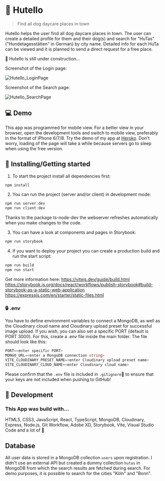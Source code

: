 # 🐶 Hutello 

> Find all dog daycare places in town

Hutello helps the user find all dog daycare places in town. The user can create a detailed profile for them and their dog(s) and search for "HuTas" ("Hundetagesstätten" in German) by city name. Detailed info for each HuTa can be viewed and it is planned to send a direct request for a free place.

🚧 Hutello is still under construction...

Screenshot of the Login page:

![Hutello_LoginPage](https://user-images.githubusercontent.com/82370319/124361484-be58db00-dc2f-11eb-805c-a24261c88c15.png)

Screenshot of the Search page:

![Hutello_SearchPage](https://user-images.githubusercontent.com/82370319/124361509-ce70ba80-dc2f-11eb-9ccd-cec2d9426460.png)

## 💻 Demo

This app was programmed for mobile view. For a better view in your browser, open the development tools and switch to mobile view, preferably in the format of iPhone 6/7/8.
Try the demo of my app at [Heroko](https://hutello.herokuapp.com/). Don't worry, loading of the page will take a while because servers go to sleep when using the free version.

## 🎇 Installing/Getting started 

1) To start the project install all dependencies first:
```ts
npm install
````
2) You can run the project (server and/or client) in development mode:
````ts
npm run server:dev
npm run client:dev
````
Thanks to the package ts-node-dev the webserver refreshes automatically when you make changes to the code.

3) You can have a look at components and pages in Storybook:
```ts
npm run storybook
````
4) If you want to deploy your project you can create a production build and run the start script:
````ts
npm run build
npm run start
````
Get more information here: 
https://vitejs.dev/guide/build.html
https://storybook.js.org/docs/react/workflows/publish-storybook#build-storybook-as-a-static-web-application
https://expressjs.com/en/starter/static-files.html

### 🔒 .env 

You have to define environment variables to connect a MongoDB, as well as the Cloudinary cloud name and Cloudinary upload preset for successful image upload. If you wish, you can also set a specific PORT (default is PORT 3000). For this, create a .env file inside the main folder. The file should look like this:
```ts
PORT=<enter specific PORT>
MONGO_URL=<enter a MongoDB connection string>
VITE_CLOUDINARY_PRESET_NAME=<enter Cloudinary upload preset name>
VITE_CLOUDINARY_CLOUD_NAME=<enter Cloudinary cloud name>
````
Please confirm that the `.env` file is included in `.gitignore`🙈 to ensure that your keys are not included when pushing to GitHub!

## 🧰 Development 

### This App was build with...

HTML5, CSS3, JavaScript, React, TypeScript, MongoDB, Cloudinary, Express, Node.js, Git Workflow, Adobe XD, Storybook, Vite, Visual Studio Code and a lot of 💜

## Database

All user data is stored in a MongoDB collection `users` upon registration. I didn't use an external API but created a dummy collection `hutas` in MongoDB from which the search results are fetched during search. For demo purposes, it is possible to search for the cities "Köln" and "Bonn".
